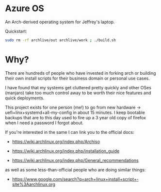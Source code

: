 
# Azure OS

An Arch-derived operating system for Jeffrey's laptop.

Quickstart: 

```bash
sudo rm -rf archlive/out archlive/work ; ./build.sh
```

# Why?

There are hundreds of people who have invested in forking
arch or building their own install scripts for their business domain
or personal use cases.

I have found that my systems get cluttered pretty quickly
and other OSes (manjaro) take too much control away to be worth
their nice features and quick deployments.

This project exists for one person (me!) to go from new hardware -> uefi+linx+systemd+all-my-config
in about 15 minutes. I keep bootable backups that are to this day used to
fire up a 3 year old copy of firefox when I need a password I forgot about.

If you're interested in the same I can link you to the official docs:

 - https://wiki.archlinux.org/index.php/Archiso

 - https://wiki.archlinux.org/index.php/installation_guide
 - https://wiki.archlinux.org/index.php/General_recommendations

as well as some less-than-official people who are doing similar things:

 - https://www.google.com/search?q=arch+linux+install+script+-site%3Aarchlinux.org


